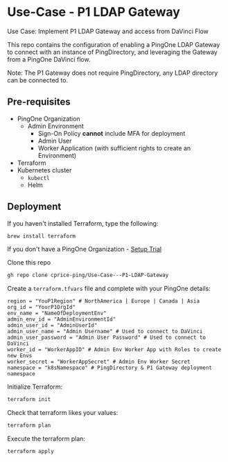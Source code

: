 # Use-Case - P1 LDAP Gateway

Use Case: Implement P1 LDAP Gateway and access from DaVinci Flow

This repo contains the configuration of enabling a PingOne LDAP Gateway to connect with an instance of PingDirectory, and leveraging the Gateway from a PingOne DaVinci flow.

Note: The P1 Gateway does not require PingDirectory, any LDAP directory can be connected to.

## Pre-requisites

* PingOne Organization
  * Admin Environment
    * Sign-On Policy **cannot** include MFA for deployment
    * Admin User
    * Worker Application (with sufficient rights to create an Environment)
* Terraform
* Kubernetes cluster
  * `kubectl`
  * Helm

## Deployment

If you haven't installed Terraform, type the following:

```zsh
brew install terraform
```

If you don't have a PingOne Organization - [Setup Trial](https://www.pingidentity.com/en/try-ping.html)

Clone this repo

```zsh
gh repo clone cprice-ping/Use-Case---P1-LDAP-Gateway
```

Create a `terraform.tfvars` file and complete with your PingOne details:

```hcl
region = "YouP1Region" # NorthAmerica | Europe | Canada | Asia
org_id = "YourP1OrgId"
env_name = "NameOfDeploymentEnv"
admin_env_id = "AdminEnvironmentId"
admin_user_id = "AdminUserId"
admin_user_name = "Admin Username" # Used to connect to DaVinci
admin_user_password = "Admin User Password" # Used to connect to DaVinci
worker_id = "WorkerAppID" # Admin Env Worker App with Roles to create new Envs
worker_secret = "WorkerAppSecret" # Admin Env Worker Secret
namespace = "k8sNamespace" # PingDirectory & P1 Gateway deployment namespace
```

Initialize Terraform:

```zsh
terraform init
```

Check that terraform likes your values:

```zsh
terraform plan
```

Execute the terraform plan:

```zsh
terraform apply
```
